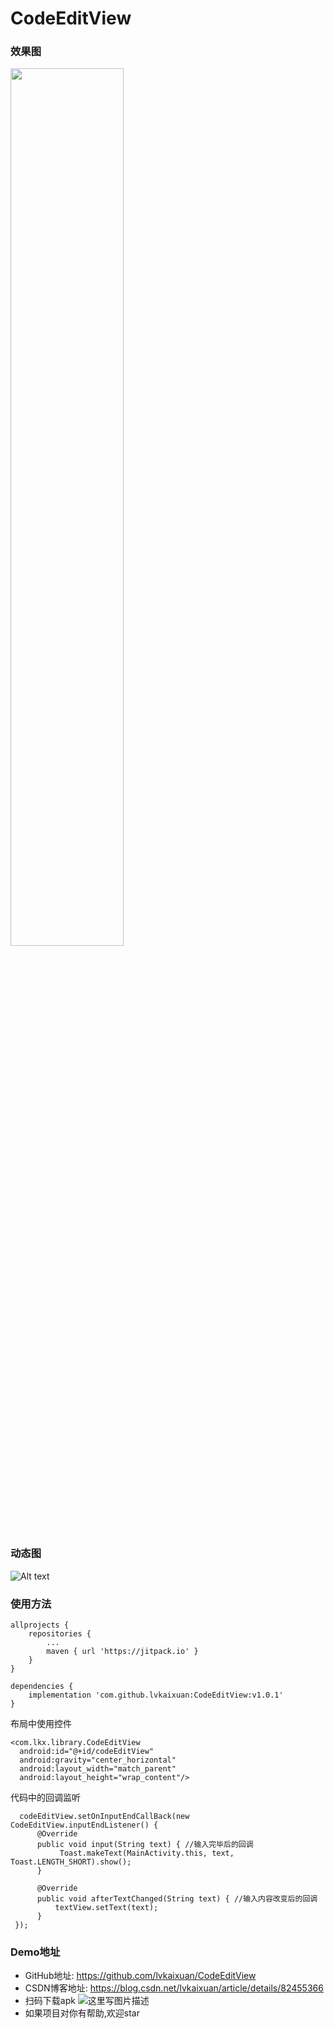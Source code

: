 # CodeEditView
### 效果图
<img src="https://github.com/lvkaixuan/CodeEditView/blob/master/04BB29B5-929C-474F-BDCB-0147F475FB94.png" width="60%">

### 动态图
![Alt text](https://github.com/lvkaixuan/CodeEditView/blob/master/QQ20180906-101622.gif)

### 使用方法
```
allprojects {
	repositories {
		...
		maven { url 'https://jitpack.io' }
	}
}
```

```
dependencies {
	implementation 'com.github.lvkaixuan:CodeEditView:v1.0.1'
}
```
布局中使用控件
```
<com.lkx.library.CodeEditView
  android:id="@+id/codeEditView"
  android:gravity="center_horizontal"
  android:layout_width="match_parent"
  android:layout_height="wrap_content"/>
```
代码中的回调监听
```
  codeEditView.setOnInputEndCallBack(new CodeEditView.inputEndListener() {
      @Override
      public void input(String text) { //输入完毕后的回调
           Toast.makeText(MainActivity.this, text, Toast.LENGTH_SHORT).show();
      }

      @Override
      public void afterTextChanged(String text) { //输入内容改变后的回调
          textView.setText(text);
      }
 });
```

### Demo地址

 - GitHub地址: https://github.com/lvkaixuan/CodeEditView
 - CSDN博客地址: https://blog.csdn.net/lvkaixuan/article/details/82455366
 - 扫码下载apk
![这里写图片描述](https://github.com/lvkaixuan/CodeEditView/blob/master/scan.png)
 - 如果项目对你有帮助,欢迎star
